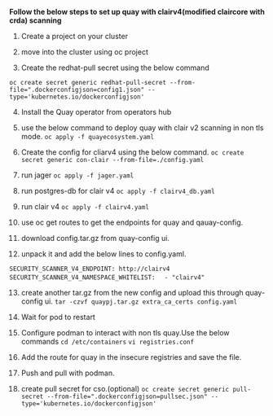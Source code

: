 **Follow the below steps to set up quay with clairv4(modified claircore with crda) scanning**


1. Create a project on your cluster

2. move into the cluster using oc project <name>

3. Create the redhat-pull secret using the below command

```oc create secret generic redhat-pull-secret --from-file=".dockerconfigjson=config1.json" --type='kubernetes.io/dockerconfigjson'```

4. Install the Quay operator from operators hub

5. use the below command to deploy quay with clair v2 scanning in non tls mode.
```oc apply -f quayecosystem.yaml```

6. Create the config for cliarv4 using the below command.
```oc create  secret generic con-clair --from-file=./config.yaml```

7. run jager
```oc apply -f jager.yaml```

8. run postgres-db for clair v4
```oc apply -f clairv4_db.yaml```

9. run clair v4
```oc apply -f clairv4.yaml```

10. use oc get routes to get the endpoints for quay and qauay-config.

11. download config.tar.gz from quay-config ui.

12. unpack it and add the below lines to config.yaml.

```SECURITY_SCANNER_V4_ENDPOINT: http://clairv4```
```SECURITY_SCANNER_V4_NAMESPACE_WHITELIST:```
```  - "clairv4"```


13. create another tar.gz from the new config and upload this through quay-config ui.
```tar -czvf quaypj.tar.gz extra_ca_certs config.yaml```

14. Wait for pod to restart


15. Configure podman to interact with non tls quay.Use the below commands
```cd /etc/containers```
```vi registries.conf```

16. Add the route for quay in the insecure registries and save the file.

17. Push and pull with podman.

18. create pull secret for cso.(optional)
```oc create secret generic pull-secret --from-file=".dockerconfigjson=pullsec.json" --type='kubernetes.io/dockerconfigjson'```
